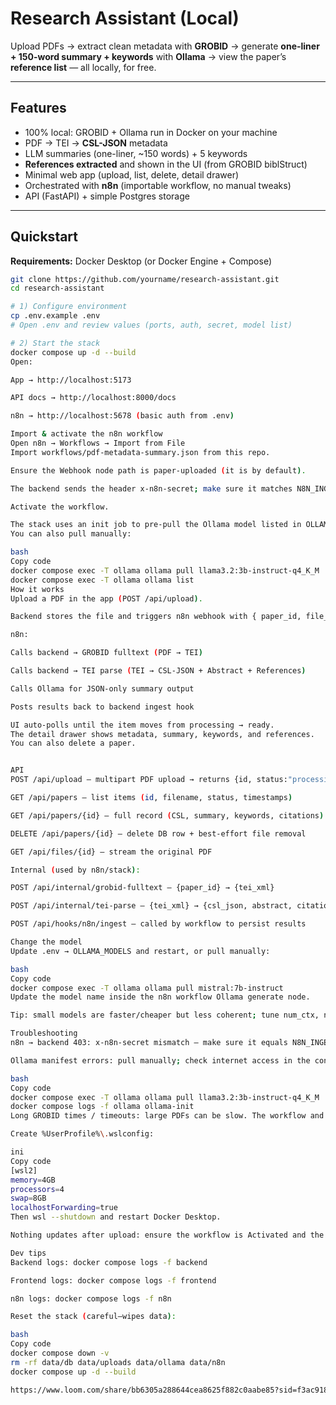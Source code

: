 # Research Assistant (Local)

Upload PDFs → extract clean metadata with **GROBID** → generate **one-liner + 150-word summary + keywords** with **Ollama** → view the paper’s **reference list** — all locally, for free.

---

## Features

-  100% local: GROBID + Ollama run in Docker on your machine
-  PDF → TEI → **CSL-JSON** metadata
-  LLM summaries (one-liner, ~150 words) + 5 keywords
-  **References extracted** and shown in the UI (from GROBID biblStruct)
-  Minimal web app (upload, list, delete, detail drawer)
-  Orchestrated with **n8n** (importable workflow, no manual tweaks)
-  API (FastAPI) + simple Postgres storage

---

## Quickstart

**Requirements:** Docker Desktop (or Docker Engine + Compose)

```bash
git clone https://github.com/yourname/research-assistant.git
cd research-assistant

# 1) Configure environment
cp .env.example .env
# Open .env and review values (ports, auth, secret, model list)

# 2) Start the stack
docker compose up -d --build
Open:

App → http://localhost:5173

API docs → http://localhost:8000/docs

n8n → http://localhost:5678 (basic auth from .env)

Import & activate the n8n workflow
Open n8n → Workflows → Import from File
Import workflows/pdf-metadata-summary.json from this repo.

Ensure the Webhook node path is paper-uploaded (it is by default).

The backend sends the header x-n8n-secret; make sure it matches N8N_INGEST_SECRET in your .env.

Activate the workflow.

The stack uses an init job to pre-pull the Ollama model listed in OLLAMA_MODELS.
You can also pull manually:

bash
Copy code
docker compose exec -T ollama ollama pull llama3.2:3b-instruct-q4_K_M
docker compose exec -T ollama ollama list
How it works
Upload a PDF in the app (POST /api/upload).

Backend stores the file and triggers n8n webhook with { paper_id, file_path }.

n8n:

Calls backend → GROBID fulltext (PDF → TEI)

Calls backend → TEI parse (TEI → CSL-JSON + Abstract + References)

Calls Ollama for JSON-only summary output

Posts results back to backend ingest hook

UI auto-polls until the item moves from processing → ready.
The detail drawer shows metadata, summary, keywords, and references.
You can also delete a paper.


API
POST /api/upload — multipart PDF upload → returns {id, status:"processing"}

GET /api/papers — list items (id, filename, status, timestamps)

GET /api/papers/{id} — full record (CSL, summary, keywords, citations)

DELETE /api/papers/{id} — delete DB row + best-effort file removal

GET /api/files/{id} — stream the original PDF

Internal (used by n8n/stack):

POST /api/internal/grobid-fulltext — {paper_id} → {tei_xml}

POST /api/internal/tei-parse — {tei_xml} → {csl_json, abstract, citations}

POST /api/hooks/n8n/ingest — called by workflow to persist results

Change the model
Update .env → OLLAMA_MODELS and restart, or pull manually:

bash
Copy code
docker compose exec -T ollama ollama pull mistral:7b-instruct
Update the model name inside the n8n workflow Ollama generate node.

Tip: small models are faster/cheaper but less coherent; tune num_ctx, num_predict, temperature in the workflow.

Troubleshooting
n8n → backend 403: x-n8n-secret mismatch — make sure it equals N8N_INGEST_SECRET.

Ollama manifest errors: pull manually; check internet access in the container:

bash
Copy code
docker compose exec -T ollama ollama pull llama3.2:3b-instruct-q4_K_M
docker compose logs -f ollama ollama-init
Long GROBID times / timeouts: large PDFs can be slow. The workflow and backend use generous timeouts (300s). If you’re on Windows/WSL2, consider raising memory:

Create %UserProfile%\.wslconfig:

ini
Copy code
[wsl2]
memory=4GB
processors=4
swap=8GB
localhostForwarding=true
Then wsl --shutdown and restart Docker Desktop.

Nothing updates after upload: ensure the workflow is Activated and the Webhook path is paper-uploaded.

Dev tips
Backend logs: docker compose logs -f backend

Frontend logs: docker compose logs -f frontend

n8n logs: docker compose logs -f n8n

Reset the stack (careful—wipes data):

bash
Copy code
docker compose down -v
rm -rf data/db data/uploads data/ollama data/n8n
docker compose up -d --build

https://www.loom.com/share/bb6305a288644cea8625f882c0aabe85?sid=f3ac918a-ba91-493e-9712-9c892b573feb
